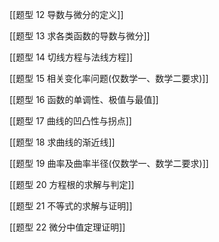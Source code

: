
[[题型 12 导数与微分的定义]] 

[[题型 13 求各类函数的导数与微分]]

[[题型 14 切线方程与法线方程]]

[[题型 15 相关变化率问题(仅数学一、数学二要求)]]

[[题型 16 函数的单调性、极值与最值]]

[[题型 17 曲线的凹凸性与拐点]]

[[题型 18 求曲线的渐近线]]  

[[题型 19 曲率及曲率半径(仅数学一、数学二要求)]]

[[题型 20 方程根的求解与判定]]

[[题型 21 不等式的求解与证明]]

[[题型 22 微分中值定理证明]]